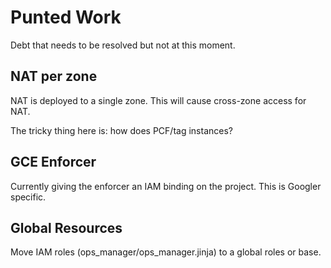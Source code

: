 # Punted Work

Debt that needs to be resolved but not at this moment.

## NAT per zone

NAT is deployed to a single zone. This will cause cross-zone access for NAT. 

The tricky thing here is: how does PCF/tag instances?

## GCE Enforcer

Currently giving the enforcer an IAM binding on the project. This is Googler specific.

## Global Resources

Move IAM roles (ops_manager/ops_manager.jinja) to a global roles or base.

